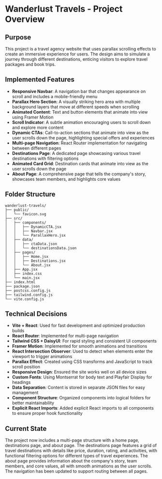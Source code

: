 # Wanderlust Travels - Project Overview

## Purpose
This project is a travel agency website that uses parallax scrolling effects to create an immersive experience for users. The design aims to simulate a journey through different destinations, enticing visitors to explore travel packages and book trips.

## Implemented Features
- **Responsive Navbar**: A navigation bar that changes appearance on scroll and includes a mobile-friendly menu
- **Parallax Hero Section**: A visually striking hero area with multiple background layers that move at different speeds when scrolling
- **Animated Content**: Text and button elements that animate into view using Framer Motion
- **Scroll Indicator**: A subtle animation encouraging users to scroll down and explore more content
- **Dynamic CTAs**: Call-to-action sections that animate into view as the user scrolls down the page, highlighting special offers and experiences
- **Multi-page Navigation**: React Router implementation for navigating between different pages
- **Destinations Page**: A dedicated page showcasing various travel destinations with filtering options
- **Animated Card Grid**: Destination cards that animate into view as the user scrolls down the page
- **About Page**: A comprehensive page that tells the company's story, showcases team members, and highlights core values

## Folder Structure
```
wanderlust-travels/
├── public/
│   └── favicon.svg
├── src/
│   ├── components/
│   │   ├── DynamicCTA.jsx
│   │   ├── Navbar.jsx
│   │   └── ParallaxHero.jsx
│   ├── data/
│   │   ├── ctaData.json
│   │   └── destinationsData.json
│   ├── pages/
│   │   ├── Home.jsx
│   │   ├── Destinations.jsx
│   │   └── About.jsx
│   ├── App.jsx
│   ├── index.css
│   └── main.jsx
├── index.html
├── package.json
├── postcss.config.js
├── tailwind.config.js
└── vite.config.js
```

## Technical Decisions
- **Vite + React**: Used for fast development and optimized production builds
- **React Router**: Implemented for multi-page navigation
- **Tailwind CSS + DaisyUI**: For rapid styling and consistent UI components
- **Framer Motion**: Implemented for smooth animations and transitions
- **React Intersection Observer**: Used to detect when elements enter the viewport to trigger animations
- **Parallax Effect**: Created using CSS transforms and JavaScript to track scroll position
- **Responsive Design**: Ensured the site works well on all device sizes
- **Custom Fonts**: Using Montserrat for body text and Playfair Display for headings
- **Data Separation**: Content is stored in separate JSON files for easy management
- **Component Structure**: Organized components into logical folders for better maintainability
- **Explicit React Imports**: Added explicit React imports to all components to ensure proper hook functionality

## Current State
The project now includes a multi-page structure with a home page, destinations page, and about page. The destinations page features a grid of travel destinations with details like price, duration, rating, and activities, with functional filtering options for different types of travel experiences. The about page provides information about the company's story, team members, and core values, all with smooth animations as the user scrolls. The navigation has been updated to support routing between all pages.
